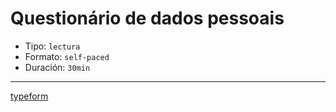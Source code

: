 # Questionário de dados pessoais

- Tipo: `lectura`
- Formato: `self-paced`
- Duración: `30min`

---

[typeform](https://laboratoria.typeform.com/to/TYPEFORM_ID_BASE_LINE_QUESTIONNAIRE?email=xxxxx&fname=xxxxx&city=xxxxx&uid=xxxxx&cohortid=xxxxx&courseid=xxxxx&unitid=xxxxx&partid=xxxxx)
